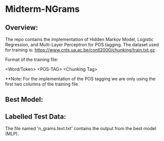 # Midterm-NGrams

## Overview:

The repo contains the implementation of Hidden Markov Model, Logistic Regression, and Multi-Layer Perceptron for POS tagging.
The dataset used for training is:  https://www.cnts.ua.ac.be/conll2000/chunking/train.txt.gz 

Format of the training file:

&lt;Word/Token&gt;   &lt;POS-TAG&gt;  &lt;Chunking Tag&gt;

**Note: For the implementation of the POS tagging we are only using the first two columns of the training file.

## Best Model:


## Labelled Test Data:
The file named 'n_grams.text.txt' contains the output from the best model (MLP).
